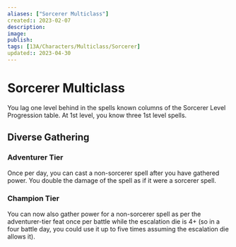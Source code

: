 ```yaml
---
aliases: ["Sorcerer Multiclass"]
created:: 2023-02-07
description: 
image: 
publish: 
tags: [13A/Characters/Multiclass/Sorcerer]
updated:: 2023-04-30
---
```

# Sorcerer Multiclass

You lag one level behind in the spells known columns of the Sorcerer Level Progression table. At 1st level, you know three 1st level spells.

## Diverse Gathering

### Adventurer Tier

Once per day, you can cast a non-sorcerer spell after you have gathered power. You double the damage of the spell as if it were a sorcerer spell.

### Champion Tier

You can now also gather power for a non-sorcerer spell as per the adventurer-tier feat once per battle while the escalation die is 4+ (so in a four battle day, you could use it up to five times assuming the escalation die allows it).
